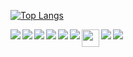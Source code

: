 [![Top Langs](https://github-readme-stats.vercel.app/api/top-langs/?username=kifner-mateusz&exclude_repo=numcount2&theme=dark&hide=gdscript,glsl)](/README.md)

<img align="left" src="https://img.shields.io/badge/TypeScript-007ACC?style=for-the-badge&logo=typescript&logoColor=white"/>
<img align="left" src="https://img.shields.io/badge/JavaScript-323330?style=for-the-badge&logo=javascript&logoColor=F7DF1E"/>
<img align="left" src="https://img.shields.io/badge/React-20232A?style=for-the-badge&logo=react&logoColor=61DAFB"/>
<img  src="https://img.shields.io/badge/next.js-000000?style=for-the-badge&logo=nextdotjs&logoColor=white"/>

<img align="left" src="https://img.shields.io/badge/strapi-2e7eea?style=for-the-badge&logo=strapi&logoColor=white" />
<img align="left" src="https://img.shields.io/badge/Node.js-339933?style=for-the-badge&logo=nodedotjs&logoColor=white" />
<img align="left" src="https://img.shields.io/badge/React_Router-CA4245?style=for-the-badge&logo=react-router&logoColor=white" />
<img align="left" src=".github/astro.svg" height="28px" />
<img align="left" src="https://img.shields.io/badge/Tailwind_CSS-38B2AC?style=for-the-badge&logo=tailwind-css&logoColor=white" />
